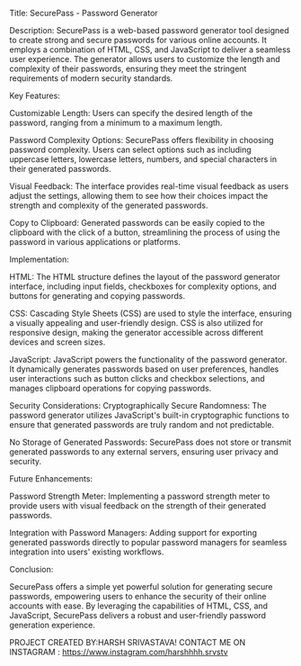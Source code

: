 Title: SecurePass - Password Generator

Description:
SecurePass is a web-based password generator tool designed to create strong and secure passwords for various online accounts. It employs a combination of HTML, CSS, and JavaScript to deliver a seamless user experience. The generator allows users to customize the length and complexity of their passwords, ensuring they meet the stringent requirements of modern security standards.

Key Features:

Customizable Length: Users can specify the desired length of the password, ranging from a minimum to a maximum length.

Password Complexity Options: SecurePass offers flexibility in choosing password complexity. Users can select options such as including uppercase letters, lowercase letters, numbers, and special characters in their generated passwords.

Visual Feedback: The interface provides real-time visual feedback as users adjust the settings, allowing them to see how their choices impact the strength and complexity of the generated passwords.

Copy to Clipboard: Generated passwords can be easily copied to the clipboard with the click of a button, streamlining the process of using the password in various applications or platforms.

Implementation:

HTML: The HTML structure defines the layout of the password generator interface, including input fields, checkboxes for complexity options, and buttons for generating and copying passwords.

CSS: Cascading Style Sheets (CSS) are used to style the interface, ensuring a visually appealing and user-friendly design. CSS is also utilized for responsive design, making the generator accessible across different devices and screen sizes.

JavaScript: JavaScript powers the functionality of the password generator. It dynamically generates passwords based on user preferences, handles user interactions such as button clicks and checkbox selections, and manages clipboard operations for copying passwords.

Security Considerations:
Cryptographically Secure Randomness: The password generator utilizes JavaScript's built-in cryptographic functions to ensure that generated passwords are truly random and not predictable.

No Storage of Generated Passwords: SecurePass does not store or transmit generated passwords to any external servers, ensuring user privacy and security.

Future Enhancements:

Password Strength Meter: Implementing a password strength meter to provide users with visual feedback on the strength of their generated passwords.

Integration with Password Managers: Adding support for exporting generated passwords directly to popular password managers for seamless integration into users' existing workflows.

Conclusion:

SecurePass offers a simple yet powerful solution for generating secure passwords, empowering users to enhance the security of their online accounts with ease. By leveraging the capabilities of HTML, CSS, and JavaScript, SecurePass delivers a robust and user-friendly password generation experience.


PROJECT CREATED BY:HARSH SRIVASTAVA!
CONTACT ME ON INSTAGRAM : https://www.instagram.com/harshhhh.srvstv
